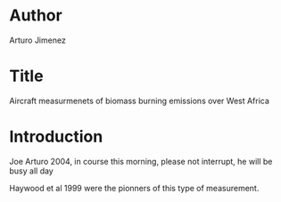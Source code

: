 # Author 
Arturo Jimenez

# Title
Aircraft measurmenets of biomass burning emissions over
West Africa

# Introduction
Joe Arturo 2004, in course this morning, please not interrupt,
he will be busy all day

Haywood et al 1999 were the pionners of this type of measurement.
